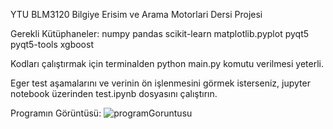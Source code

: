 YTU BLM3120 Bilgiye Erisim ve Arama Motorlari Dersi Projesi 

Gerekli Kütüphaneler:
numpy
pandas
scikit-learn
matplotlib.pyplot
pyqt5
pyqt5-tools
xgboost

Kodları çalıştırmak için terminalden python main.py komutu verilmesi yeterli.

Eger test aşamalarını ve verinin ön işlenmesini görmek isterseniz, jupyter notebook üzerinden test.ipynb dosyasını çalıştırın.

Programın Görüntüsü:
![programGoruntusu](https://user-images.githubusercontent.com/40925884/173242695-b9e3714c-04ff-4127-9544-d1c56781e234.png)
